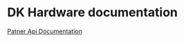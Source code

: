 # DK Hardware documentation

[Patner Api Documentation](https://github.com/dkhardwarecom/docs/blob/main/partnerApi/index.md)
